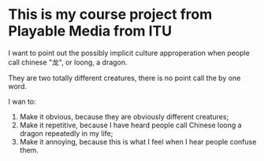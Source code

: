 # This is my course project from Playable Media from ITU

I want to point out the possibly implicit culture approperation when people call chinese "龙", or loong, a dragon.

They are two totally different creatures, there is no point call the by one word.

I wan to:
1. Make it obvious, because they are obviously different creatures;
2. Make it repetitive, because I have heard people call Chinese loong a dragon repeatedly in my life;
3. Make it annoying, because this is what I feel when I hear people confuse them.
